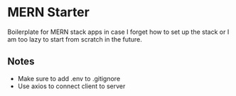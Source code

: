 # MERN Starter

Boilerplate for MERN stack apps in case I forget how to set up the stack or I am too lazy to start from scratch in the future.

## Notes

- Make sure to add .env to .gitignore
- Use axios to connect client to server

